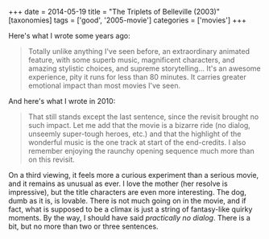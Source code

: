 +++
date = 2014-05-19
title = "The Triplets of Belleville (2003)"
[taxonomies]
tags = ['good', '2005-movie']
categories = ['movies']
+++

Here's what I wrote some years ago:

> Totally unlike anything I've seen before, an extraordinary animated
> feature, with some superb music, magnificent characters, and amazing
> stylistic choices, and supreme storytelling... It's an awesome
> experience, pity it runs for less than 80 minutes. It carries greater
> emotional impact than most movies I've seen.

And here's what I wrote in 2010:

> That still stands except the last sentence, since the revisit brought
> no such impact. Let me add that the movie is a bizarre ride (no
> dialog, unseemly super-tough heroes, etc.) and that the highlight of
> the wonderful music is the one track at start of the end-credits. I
> also remember enjoying the raunchy opening sequence much more than on
> this revisit.

On a third viewing, it feels more a curious experiment than a serious
movie, and it remains as unusual as ever. I love the mother (her resolve
is impressive), but the title characters are even more interesting. The
dog, dumb as it is, is lovable. There is not much going on in the movie,
and if fact, what is supposed to be a climax is just a string of
fantasy-like quirky moments. By the way, I should have said *practically
no dialog*. There is a bit, but no more than two or three sentences.
